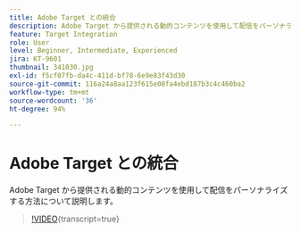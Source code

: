 ```yaml
---
title: Adobe Target との統合
description: Adobe Target から提供される動的コンテンツを使用して配信をパーソナライズする方法について説明します。
feature: Target Integration
role: User
level: Beginner, Intermediate, Experienced
jira: KT-9601
thumbnail: 341030.jpg
exl-id: f5cf07fb-da4c-411d-bf78-6e9e83f43d30
source-git-commit: 116a24a8aa123f615e08fa4ebd187b3c4c460ba2
workflow-type: tm+mt
source-wordcount: '36'
ht-degree: 94%

---
```


# Adobe Target との統合

Adobe Target から提供される動的コンテンツを使用して配信をパーソナライズする方法について説明します。

>[!VIDEO](https://video.tv.adobe.com/v/341030?quality=12&learn=on){transcript=true}
